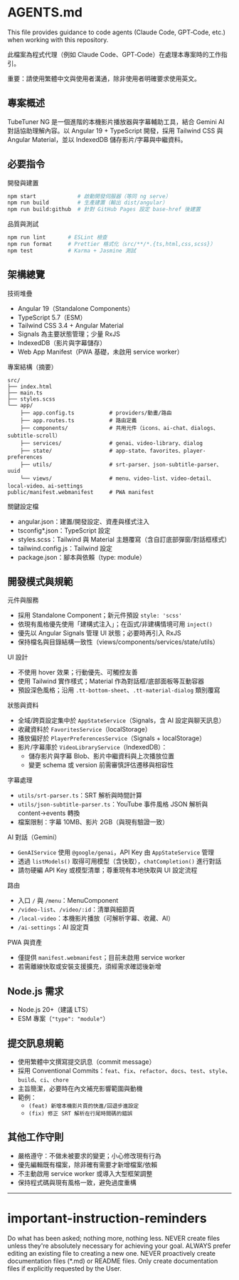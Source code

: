 # AGENTS.md

This file provides guidance to code agents (Claude Code, GPT‑Code, etc.) when working with this repository.

此檔案為程式代理（例如 Claude Code、GPT‑Code）在處理本專案時的工作指引。

重要：請使用繁體中文與使用者溝通，除非使用者明確要求使用英文。

## 專案概述

TubeTuner NG 是一個進階的本機影片播放器與字幕輔助工具，結合 Gemini AI 對話協助理解內容。以 Angular 19 + TypeScript 開發，採用 Tailwind CSS 與 Angular Material，並以 IndexedDB 儲存影片/字幕與中繼資料。

## 必要指令

開發與建置

```bash
npm start             # 啟動開發伺服器（等同 ng serve）
npm run build         # 生產建置（輸出 dist/angular）
npm run build:github  # 針對 GitHub Pages 設定 base-href 後建置
```

品質與測試

```bash
npm run lint       # ESLint 檢查
npm run format     # Prettier 格式化（src/**/*.{ts,html,css,scss}）
npm test           # Karma + Jasmine 測試
```

## 架構總覽

技術堆疊

- Angular 19（Standalone Components）
- TypeScript 5.7（ESM）
- Tailwind CSS 3.4 + Angular Material
- Signals 為主要狀態管理；少量 RxJS
- IndexedDB（影片與字幕儲存）
- Web App Manifest（PWA 基礎，未啟用 service worker）

專案結構（摘要）

```
src/
├── index.html
├── main.ts
├── styles.scss
└── app/
    ├── app.config.ts           # providers/動畫/路由
    ├── app.routes.ts           # 路由定義
    ├── components/             # 共用元件（icons、ai-chat、dialogs、subtitle-scroll）
    ├── services/               # genai、video-library、dialog
    ├── state/                  # app-state、favorites、player-preferences
    ├── utils/                  # srt-parser、json-subtitle-parser、uuid
    └── views/                  # menu、video-list、video-detail、local-video、ai-settings
public/manifest.webmanifest     # PWA manifest
```

關鍵設定檔

- angular.json：建置/開發設定、資產與樣式注入
- tsconfig*.json：TypeScript 設定
- styles.scss：Tailwind 與 Material 主題覆寫（含自訂底部彈窗/對話框樣式）
- tailwind.config.js：Tailwind 設定
- package.json：腳本與依賴（type: module）

## 開發模式與規範

元件與服務

- 採用 Standalone Component；新元件預設 `style: 'scss'`
- 依現有風格優先使用「建構式注入」；在函式/非建構情境可用 `inject()`
- 優先以 Angular Signals 管理 UI 狀態；必要時再引入 RxJS
- 保持檔名與目錄結構一致性（views/components/services/state/utils）

UI 設計

- 不使用 hover 效果；行動優先、可觸控友善
- 使用 Tailwind 實作樣式；Material 作為對話框/底部面板等互動容器
- 預設深色風格；沿用 `.tt-bottom-sheet`、`.tt-material-dialog` 類別覆寫

狀態與資料

- 全域/跨頁設定集中於 `AppStateService`（Signals，含 AI 設定與聊天訊息）
- 收藏資料於 `FavoritesService`（localStorage）
- 播放偏好於 `PlayerPreferencesService`（Signals + localStorage）
- 影片/字幕庫於 `VideoLibraryService`（IndexedDB）：
  - 儲存影片與字幕 Blob、影片中繼資料與上次播放位置
  - 變更 schema 或 version 前需審慎評估遷移與相容性

字幕處理

- `utils/srt-parser.ts`：SRT 解析與時間計算
- `utils/json-subtitle-parser.ts`：YouTube 事件風格 JSON 解析與 content→events 轉換
- 檔案限制：字幕 10MB、影片 2GB（與現有驗證一致）

AI 對話（Gemini）

- `GenAIService` 使用 `@google/genai`，API Key 由 `AppStateService` 管理
- 透過 `listModels()` 取得可用模型（含快取），`chatCompletion()` 進行對話
- 請勿硬編 API Key 或模型清單；尊重現有本地快取與 UI 設定流程

路由

- 入口 `/` 與 `/menu`：MenuComponent
- `/video-list`、`/video/:id`：清單與細節頁
- `/local-video`：本機影片播放（可解析字幕、收藏、AI）
- `/ai-settings`：AI 設定頁

PWA 與資產

- 僅提供 `manifest.webmanifest`；目前未啟用 service worker
- 若需離線快取或安裝支援擴充，須經需求確認後新增

## Node.js 需求

- Node.js 20+（建議 LTS）
- ESM 專案（`"type": "module"`）

## 提交訊息規範

- 使用繁體中文撰寫提交訊息（commit message）
- 採用 Conventional Commits：`feat`、`fix`、`refactor`、`docs`、`test`、`style`、`build`、`ci`、`chore`
- 主旨簡潔，必要時在內文補充影響範圍與動機
- 範例：
  - `(feat) 新增本機影片頁的快進/回退步進設定`
  - `(fix) 修正 SRT 解析在行尾時間碼的錯誤`

## 其他工作守則

- 嚴格遵守：不做未被要求的變更；小心修改現有行為
- 優先編輯既有檔案，除非確有需要才新增檔案/依賴
- 不主動啟用 service worker 或導入大型框架調整
- 保持程式碼與現有風格一致，避免過度重構

---

# important-instruction-reminders

Do what has been asked; nothing more, nothing less.
NEVER create files unless they're absolutely necessary for achieving your goal.
ALWAYS prefer editing an existing file to creating a new one.
NEVER proactively create documentation files (*.md) or README files. Only create documentation files if explicitly requested by the User.

